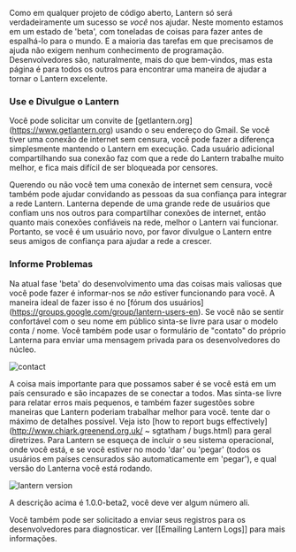 Como em qualquer projeto de código aberto, Lantern só será verdadeiramente um sucesso se _você_ nos ajudar.
Neste momento estamos em um estado de 'beta', com toneladas de coisas para fazer antes de espalhá-lo para o mundo. E a maioria das tarefas em que precisamos de ajuda não exigem nenhum conhecimento de programação. Desenvolvedores são, naturalmente, mais do que bem-vindos, mas esta página é para todos os outros para encontrar uma maneira de ajudar a tornar o Lantern excelente.

### <a name="use-lantern"></a>Use e Divulgue o Lantern

Você pode solicitar um convite de [getlantern.org] (https://www.getlantern.org) usando o seu endereço do Gmail. Se você tiver uma conexão de internet sem censura, você pode fazer a diferença simplesmente
mantendo o Lantern em execução. Cada usuário adicional compartilhando sua conexão faz com que a rede do Lantern trabalhe muito melhor, e fica mais difícil de ser bloqueada por censores.

Querendo ou não você tem uma conexão de internet sem censura, você também pode ajudar
convidando as pessoas da sua confiança para integrar a rede Lantern. Lanterna depende de
uma grande rede de usuários que confiam uns nos outros para compartilhar conexões de internet,
então quanto mais conexões confiáveis ​​na rede, melhor o Lantern vai funcionar. Portanto, se
você é um usuário novo, por favor divulgue o Lantern entre seus amigos de confiança para ajudar
a rede a crescer.

### Informe Problemas

Na atual fase 'beta' do desenvolvimento uma das coisas mais valiosas que você pode fazer é
informar-nos se _não_ estiver funcionando para você. A maneira ideal de fazer isso é no 
[fórum dos usuários] (https://groups.google.com/group/lantern-users-en). Se você
não se sentir confortável com o seu nome em público sinta-se livre para usar o modelo
conta / nome. Você também pode usar o formulário de "contato" do próprio Lanterna
para enviar uma mensagem privada para os desenvolvedores do núcleo.

![contact](https://www.evernote.com/shard/s209/sh/b0ebafae-f50e-41e7-b003-11299102d348/feefe49505573ab528410b708e48b0e1/deep/0/Lantern%20and%20Welcome%20to%20Mail.png)

A coisa mais importante para que possamos saber é se você está em um país censurado e são
incapazes de se conectar a todos. Mas sinta-se livre para relatar erros mais pequenos, e também
fazer sugestões sobre maneiras que Lantern poderiam trabalhar melhor para você. tente
dar o máximo de detalhes possível. Veja isto [how to report bugs 
effectively] (http://www.chiark.greenend.org.uk/ ~ sgtatham / bugs.html) para geral
diretrizes. Para Lantern se esqueça de incluir o seu sistema operacional, onde você está, e
se você estiver no modo 'dar' ou 'pegar' (todos os usuários em países censurados são automaticamente
em 'pegar'), e qual versão do Lanterna você está rodando.

![lantern version](https://www.evernote.com/shard/s209/sh/dca46162-f8f4-4e19-9719-f83405a35305/0167dda5f704e71697bbe7124a8a1b79/deep/0/Lantern%20and%20Create%20New%20Page%20%C2%B7%20getlantern/lantern%20Wiki.png)

A descrição acima é 1.0.0-beta2, você deve ver algum número ali.

Você também pode ser solicitado a enviar seus registros para os desenvolvedores para diagnosticar. ver
[[Emailing Lantern Logs]] para mais informações.